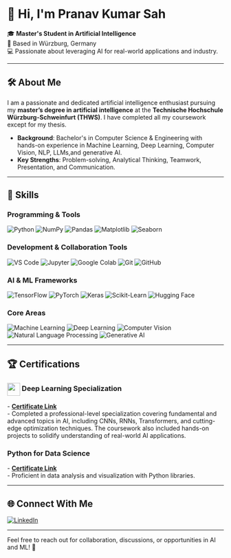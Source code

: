 # 👋 Hi, I'm Pranav Kumar Sah

🎓 **Master's Student in Artificial Intelligence**  
📍 Based in Würzburg, Germany  
💻 Passionate about leveraging AI for real-world applications and industry.

---

## 🛠️ **About Me**

I am a passionate and dedicated artificial intelligence enthusiast pursuing my **master’s degree in artificial intelligence** at the **Technische Hochschule Würzburg-Schweinfurt (THWS)**. I have completed all my coursework except for my thesis.

- **Background**: Bachelor's in Computer Science & Engineering with hands-on experience in Machine Learning, Deep Learning, Computer Vision, NLP, LLMs,and generative AI.
- **Key Strengths**: Problem-solving, Analytical Thinking, Teamwork, Presentation, and Communication.

---

## 💼 **Skills**

### **Programming & Tools**
<p>
  <img src="https://img.shields.io/badge/Python-%2314354C.svg?style=for-the-badge&logo=python&logoColor=white" alt="Python" />
  <img src="https://img.shields.io/badge/Numpy-%23013243.svg?style=for-the-badge&logo=numpy&logoColor=white" alt="NumPy" />
  <img src="https://img.shields.io/badge/Pandas-%23150458.svg?style=for-the-badge&logo=pandas&logoColor=white" alt="Pandas" />
  <img src="https://img.shields.io/badge/Matplotlib-%23ffdd54.svg?style=for-the-badge&logo=matplotlib&logoColor=black" alt="Matplotlib" />
  <img src="https://img.shields.io/badge/Seaborn-%23150458.svg?style=for-the-badge&logoColor=white" alt="Seaborn" />
</p>

### **Development & Collaboration Tools**
<p>
  <img src="https://img.shields.io/badge/Visual_Studio_Code-%23007ACC.svg?style=for-the-badge&logo=visual-studio-code&logoColor=white" alt="VS Code" />
  <img src="https://img.shields.io/badge/Jupyter-%23F37626.svg?style=for-the-badge&logo=jupyter&logoColor=white" alt="Jupyter" />
  <img src="https://img.shields.io/badge/Google_Colab-%23F9AB00.svg?style=for-the-badge&logo=google-colab&logoColor=white" alt="Google Colab" />
  <img src="https://img.shields.io/badge/Git-%23F05032.svg?style=for-the-badge&logo=git&logoColor=white" alt="Git" />
  <img src="https://img.shields.io/badge/GitHub-%23181717.svg?style=for-the-badge&logo=github&logoColor=white" alt="GitHub" />
</p>

### **AI & ML Frameworks**
<p>
  <img src="https://img.shields.io/badge/TensorFlow-%23FF6F00.svg?style=for-the-badge&logo=tensorflow&logoColor=white" alt="TensorFlow" />
  <img src="https://img.shields.io/badge/PyTorch-%23EE4C2C.svg?style=for-the-badge&logo=pytorch&logoColor=white" alt="PyTorch" />
  <img src="https://img.shields.io/badge/Keras-%23D00000.svg?style=for-the-badge&logo=keras&logoColor=white" alt="Keras" />
  <img src="https://img.shields.io/badge/Scikit--Learn-%23F7931E.svg?style=for-the-badge&logo=scikit-learn&logoColor=white" alt="Scikit-Learn" />
  <img src="https://img.shields.io/badge/HuggingFace-%23FFD100.svg?style=for-the-badge&logo=huggingface&logoColor=black" alt="Hugging Face" />
</p>

### **Core Areas**
<p>
  <img src="https://img.shields.io/badge/Machine_Learning-%2300A86B.svg?style=for-the-badge&logoColor=white" alt="Machine Learning" />
  <img src="https://img.shields.io/badge/Deep_Learning-%23FF6F00.svg?style=for-the-badge&logoColor=white" alt="Deep Learning" />
  <img src="https://img.shields.io/badge/Computer_Vision-%231572B6.svg?style=for-the-badge&logoColor=white" alt="Computer Vision" />
  <img src="https://img.shields.io/badge/NLP-%23EA4C89.svg?style=for-the-badge&logo=nlp&logoColor=white" alt="Natural Language Processing" />
  <img src="https://img.shields.io/badge/Generative_AI-%237B68EE.svg?style=for-the-badge&logoColor=white" alt="Generative AI" />
</p>

---

## 🏆 **Certifications**
<div>
<h3>
  <img align="center" height="30" src="https://tinyurl.com/34h8pau5"> 
  Deep Learning Specialization
</h3>
- <strong><a href="https://coursera.org/share/2a51b5cc5f37000ee63688fb81429cdf">Certificate Link</a></strong><br>
- Completed a professional-level specialization covering fundamental and advanced topics in AI, including CNNs, RNNs, Transformers, and cutting-edge optimization techniques. The coursework also included hands-on projects to solidify understanding of real-world AI applications.
</div>
<div>
<h3>
  Python for Data Science
</h3>
- <strong><a  href='https://archive.nptel.ac.in/noc/Ecertificate/?q=NPTEL20CS36S1PC148585'>Certificate Link</a></strong><br>
- Proficient in data analysis and visualization with Python libraries.
</div>

---


## 🌐 **Connect With Me**

<p>
  <a href="https://www.linkedin.com/in/sah-pranav" target="_blank">
    <img src="https://img.shields.io/badge/LinkedIn-%230A66C2.svg?style=for-the-badge&logo=linkedin&logoColor=white" alt="LinkedIn" />
  </a>
</p>

---

Feel free to reach out for collaboration, discussions, or opportunities in AI and ML! 🚀
